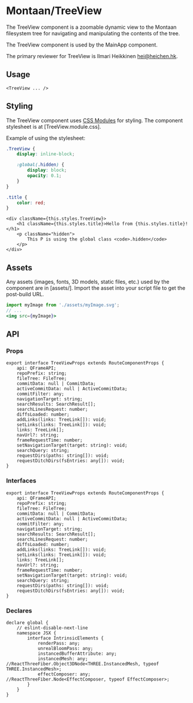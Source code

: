 # Montaan/TreeView

The TreeView component is a zoomable dynamic view to the Montaan filesystem tree for navigating and manipulating the contents of the tree.

The TreeView component is used by the MainApp component.

The primary reviewer for TreeView is Ilmari Heikkinen <hei@heichen.hk>.

## Usage

```tsx
<TreeView ... />
```

## Styling

The TreeView component uses [CSS Modules](https://github.com/css-modules/css-modules) for styling. The component stylesheet is at [TreeView.module.css].

Example of using the stylesheet:

```css
.TreeView {
	display: inline-block;

	:global(.hidden) {
		display: block;
		opacity: 0.1;
	}
}

.title {
	color: red;
}
```

```tsx
<div className={this.styles.TreeView}>
	<h1 className={this.styles.title}>Hello from {this.styles.title}!</h1>
	<p className="hidden">
		This P is using the global class <code>.hidden</code>
	</p>
</div>
```

## Assets

Any assets (images, fonts, 3D models, static files, etc.) used by the component are in [assets/]. Import the asset into your script file to get the post-build URL.

```jsx
import myImage from './assets/myImage.svg';
// ...
<img src={myImage}>
```

## API

### Props

```tsx
export interface TreeViewProps extends RouteComponentProps {
	api: QFrameAPI;
	repoPrefix: string;
	fileTree: FileTree;
	commitData: null | CommitData;
	activeCommitData: null | ActiveCommitData;
	commitFilter: any;
	navigationTarget: string;
	searchResults: SearchResult[];
	searchLinesRequest: number;
	diffsLoaded: number;
	addLinks(links: TreeLink[]): void;
	setLinks(links: TreeLink[]): void;
	links: TreeLink[];
	navUrl?: string;
	frameRequestTime: number;
	setNavigationTarget(target: string): void;
	searchQuery: string;
	requestDirs(paths: string[]): void;
	requestDitchDirs(fsEntries: any[]): void;
}
```

### Interfaces

```tsx
export interface TreeViewProps extends RouteComponentProps {
	api: QFrameAPI;
	repoPrefix: string;
	fileTree: FileTree;
	commitData: null | CommitData;
	activeCommitData: null | ActiveCommitData;
	commitFilter: any;
	navigationTarget: string;
	searchResults: SearchResult[];
	searchLinesRequest: number;
	diffsLoaded: number;
	addLinks(links: TreeLink[]): void;
	setLinks(links: TreeLink[]): void;
	links: TreeLink[];
	navUrl?: string;
	frameRequestTime: number;
	setNavigationTarget(target: string): void;
	searchQuery: string;
	requestDirs(paths: string[]): void;
	requestDitchDirs(fsEntries: any[]): void;
}
```

### Declares

```tsx
declare global {
	// eslint-disable-next-line
	namespace JSX {
		interface IntrinsicElements {
			renderPass: any;
			unrealBloomPass: any;
			instancedBufferAttribute: any;
			instancedMesh: any; //ReactThreeFiber.Object3DNode<THREE.InstancedMesh, typeof THREE.InstancedMesh>;
			effectComposer: any; //ReactThreeFiber.Node<EffectComposer, typeof EffectComposer>;
		}
	}
}
```
